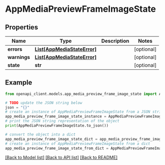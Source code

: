 # AppMediaPreviewFrameImageState


## Properties

Name | Type | Description | Notes
------------ | ------------- | ------------- | -------------
**errors** | [**List[AppMediaStateError]**](AppMediaStateError.md) |  | [optional] 
**warnings** | [**List[AppMediaStateError]**](AppMediaStateError.md) |  | [optional] 
**state** | **str** |  | [optional] 

## Example

```python
from openapi_client.models.app_media_preview_frame_image_state import AppMediaPreviewFrameImageState

# TODO update the JSON string below
json = "{}"
# create an instance of AppMediaPreviewFrameImageState from a JSON string
app_media_preview_frame_image_state_instance = AppMediaPreviewFrameImageState.from_json(json)
# print the JSON string representation of the object
print(AppMediaPreviewFrameImageState.to_json())

# convert the object into a dict
app_media_preview_frame_image_state_dict = app_media_preview_frame_image_state_instance.to_dict()
# create an instance of AppMediaPreviewFrameImageState from a dict
app_media_preview_frame_image_state_from_dict = AppMediaPreviewFrameImageState.from_dict(app_media_preview_frame_image_state_dict)
```
[[Back to Model list]](../README.md#documentation-for-models) [[Back to API list]](../README.md#documentation-for-api-endpoints) [[Back to README]](../README.md)



